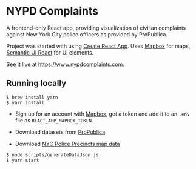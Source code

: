 # NYPD Complaints

A frontend-only React app, providing visualization of civilian complaints against New York City police officers as provided by ProPublica.

Project was started with using [Create React App](https://create-react-app.dev/docs/getting-started/). Uses [Mapbox](https://www.mapbox.com) for maps, [Semantic UI React](https://react.semantic-ui.com/) for UI elements.

See it live at https://www.nypdcomplaints.com.

## Running locally

`````
$ brew install yarn
$ yarn install
`````

* Sign up for an account with [Mapbox](https://www.mapbox.com), get a token and add it to an `.env` file as `REACT_APP_MAPBOX_TOKEN`.

* Download datasets from [ProPublica](https://www.propublica.org/datastore/dataset/civilian-complaints-against-new-york-city-police-officers)
* Download [NYC Police Precincts map data](https://data.cityofnewyork.us/Public-Safety/Police-Precincts/78dh-3ptz)

`````
$ node scripts/generateDataJson.js
$ yarn start
`````


